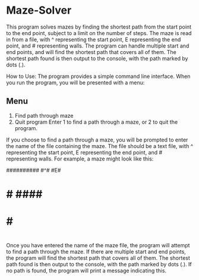 # Maze-Solver
This program solves mazes by finding the shortest path from the start point to the end point, subject to a limit on the number of steps. The maze is read in from a file, with ^ representing the start point, E representing the end point, and # representing walls. The program can handle multiple start and end points, and will find the shortest path that covers all of them. The shortest path found is then output to the console, with the path marked by dots (.).

How to Use:
The program provides a simple command line interface. When you run the program, you will be presented with a menu:

Menu
----
1. Find path through maze
2. Quit program
Enter 1 to find a path through a maze, or 2 to quit the program.

If you choose to find a path through a maze, you will be prompted to enter the name of the file containing the maze. The file should be a text file, with ^ representing the start point, E representing the end point, and # representing walls. 
For example, a maze might look like this:

##########
#^#    #E#
# # #### #
# #      #
# ########

Once you have entered the name of the maze file, the program will attempt to find a path through the maze. If there are multiple start and end points, the program will find the shortest path that covers all of them. The shortest path found is then output to the console, with the path marked by dots (.). If no path is found, the program will print a message indicating this.


